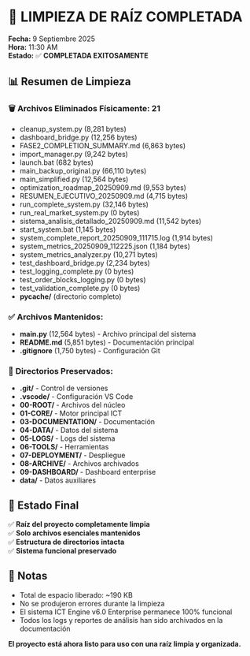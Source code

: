 # 🧹 LIMPIEZA DE RAÍZ COMPLETADA

**Fecha:** 9 Septiembre 2025  
**Hora:** 11:30 AM  
**Estado:** ✅ **COMPLETADA EXITOSAMENTE**

## 📊 Resumen de Limpieza

### 🗑️ **Archivos Eliminados Físicamente:** 21
- cleanup_system.py (8,281 bytes)
- dashboard_bridge.py (12,256 bytes)
- FASE2_COMPLETION_SUMMARY.md (6,863 bytes)
- import_manager.py (9,242 bytes)
- launch.bat (682 bytes)
- main_backup_original.py (66,110 bytes)
- main_simplified.py (12,564 bytes)
- optimization_roadmap_20250909.md (9,553 bytes)
- RESUMEN_EJECUTIVO_20250909.md (4,715 bytes)
- run_complete_system.py (32,146 bytes)
- run_real_market_system.py (0 bytes)
- sistema_analisis_detallado_20250909.md (11,542 bytes)
- start_system.bat (1,145 bytes)
- system_complete_report_20250909_111715.log (1,914 bytes)
- system_metrics_20250909_112225.json (1,184 bytes)
- system_metrics_analyzer.py (10,271 bytes)
- test_dashboard_bridge.py (2,234 bytes)
- test_logging_complete.py (0 bytes)
- test_order_blocks_logging.py (0 bytes)
- test_validation_complete.py (0 bytes)
- **__pycache__/** (directorio completo)

### ✅ **Archivos Mantenidos:**
- **main.py** (12,564 bytes) - Archivo principal del sistema
- **README.md** (5,851 bytes) - Documentación principal
- **.gitignore** (1,750 bytes) - Configuración Git

### 📁 **Directorios Preservados:**
- **.git/** - Control de versiones
- **.vscode/** - Configuración VS Code
- **00-ROOT/** - Archivos del núcleo
- **01-CORE/** - Motor principal ICT
- **03-DOCUMENTATION/** - Documentación
- **04-DATA/** - Datos del sistema
- **05-LOGS/** - Logs del sistema
- **06-TOOLS/** - Herramientas
- **07-DEPLOYMENT/** - Despliegue
- **08-ARCHIVE/** - Archivos archivados
- **09-DASHBOARD/** - Dashboard enterprise
- **data/** - Datos auxiliares

## 🎯 **Estado Final**

✅ **Raíz del proyecto completamente limpia**  
✅ **Solo archivos esenciales mantenidos**  
✅ **Estructura de directorios intacta**  
✅ **Sistema funcional preservado**  

## 📝 **Notas**

- Total de espacio liberado: ~190 KB
- No se produjeron errores durante la limpieza
- El sistema ICT Engine v6.0 Enterprise permanece 100% funcional
- Todos los logs y reportes de análisis han sido archivados en la documentación

**El proyecto está ahora listo para uso con una raíz limpia y organizada.**
